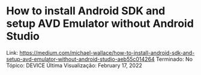 # How to install Android SDK and setup AVD Emulator without Android Studio

Link: https://medium.com/michael-wallace/how-to-install-android-sdk-and-setup-avd-emulator-without-android-studio-aeb55c014264
Terminado: No
Tópico: DEVICE
Última Visualização: February 17, 2022
